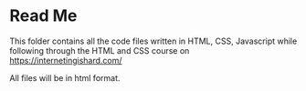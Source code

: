 # Read Me

This folder contains all the code files written in HTML, CSS, Javascript while following through the HTML and CSS course on https://internetingishard.com/

All files will be in html format.
